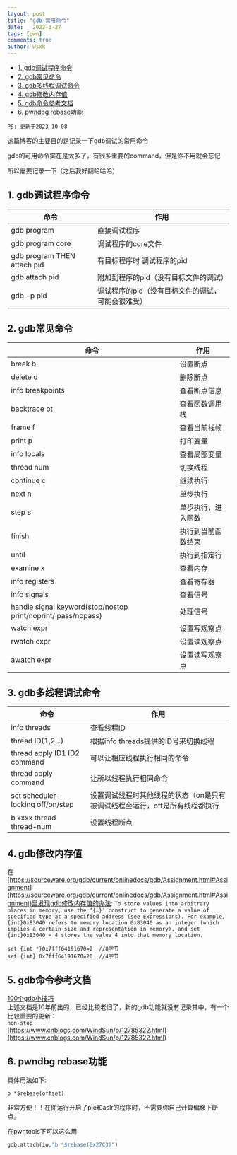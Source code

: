 ```yaml
---
layout: post
title: "gdb 常用命令"
date:   2022-3-27
tags: [pwn]
comments: true
author: wsxk
---
```


- [1. gdb调试程序命令](#1-gdb调试程序命令)
- [2. gdb常见命令](#2-gdb常见命令)
- [3. gdb多线程调试命令](#3-gdb多线程调试命令)
- [4. gdb修改内存值](#4-gdb修改内存值)
- [5. gdb命令参考文档](#5-gdb命令参考文档)
- [6. pwndbg rebase功能](#6-pwndbg-rebase功能)


`PS: 更新于2023-10-08`<br>

这篇博客的主要目的是记录一下gdb调试的常用命令

gdb的可用命令实在是太多了，有很多重要的command，但是你不用就会忘记

所以需要记录一下（之后我好翻哈哈哈）

## 1. gdb调试程序命令<br>

|命令| 作用|
|-|-|
|gdb program| 直接调试程序|
|gdb program core| 调试程序的core文件|
|gdb program THEN attach pid| 有目标程序时 调试程序的pid|
|gdb attach pid| 附加到程序的pid（没有目标文件的调试）|
|gdb -p pid| 调试程序的pid（没有目标文件的调试，可能会很难受）|


## 2. gdb常见命令<br>

|命令| 作用|
|-|-|
|break b| 设置断点|
|delete d| 删除断点|
|info breakpoints| 查看断点信息|
|backtrace bt| 查看函数调用栈|
|frame f| 查看当前栈帧|
|print p| 打印变量|
|info locals| 查看局部变量|
|thread num| 切换线程|
|continue c| 继续执行|
|next n| 单步执行|
|step s| 单步执行，进入函数|
|finish| 执行到当前函数结束|
|until| 执行到指定行|
|examine x| 查看内存|
|info registers| 查看寄存器|
|info signals| 查看信号|
|handle signal keyword(stop/nostop print/noprint/ pass/nopass)| 处理信号|
|watch expr| 设置写观察点|
|rwatch expr| 设置读观察点|
|awatch expr| 设置读写观察点|


## 3. gdb多线程调试命令<br>

|命令          |   作用     |
|-        |-      |
|info threads  |  查看线程ID |
|thread ID(1,2...)| 根据info threads提供的ID号来切换线程|    
|thread apply ID1 ID2 command| 可以让相应线程执行相同的命令|
|thread apply command | 让所以线程执行相同命令 |
|set scheduler-locking off/on/step | 设置调试线程时其他线程的状态（on是只有被调试线程会运行，off是所有线程都执行 |
|b xxxx thread thread-num| 设置线程断点|

## 4. gdb修改内存值<br>
在[https://sourceware.org/gdb/current/onlinedocs/gdb/Assignment.html#Assignment](https://sourceware.org/gdb/current/onlinedocs/gdb/Assignment.html#Assignment)里发现gdb修改内存值的办法:
`To store values into arbitrary places in memory, use the ‘{…}’ construct to generate a value of specified type at a specified address (see Expressions). For example, {int}0x83040 refers to memory location 0x83040 as an integer (which implies a certain size and representation in memory), and set {int}0x83040 = 4 stores the value 4 into that memory location.`<br>
```gdb
set {int *}0x7fff64191670=2  //8字节
set {int} 0x7fff64191670=20  //4字节
```

## 5. gdb命令参考文档<br>
[100个gdb小技巧](https://wizardforcel.gitbooks.io/100-gdb-tips/content/)<br>
上述文档是10年前出的，已经比较老旧了，新的gdb功能就没有记录其中，有一个比较重要的更新：<br>
```non-stop```<br>
[https://www.cnblogs.com/WindSun/p/12785322.html](https://www.cnblogs.com/WindSun/p/12785322.html)<br>

## 6. pwndbg rebase功能<br>
具体用法如下:
```gdb
b *$rebase(offset)
```
非常方便！！在你运行开启了pie和aslr的程序时，不需要你自己计算偏移下断点。

在pwntools下可以这么用
```python
gdb.attach(io,"b *$rebase(0x27C3)")
```
